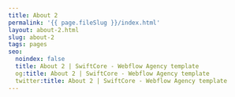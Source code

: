 ```yaml
---
title: About 2
permalink: '{{ page.fileSlug }}/index.html'
layout: about-2.html
slug: about-2
tags: pages
seo:
  noindex: false
  title: About 2 | SwiftCore - Webflow Agency template
  og:title: About 2 | SwiftCore - Webflow Agency template
  twitter:title: About 2 | SwiftCore - Webflow Agency template
---
```



